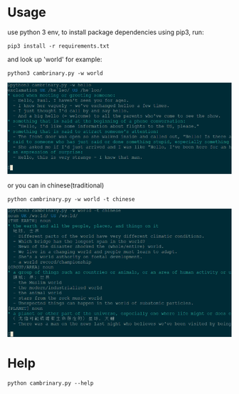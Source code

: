 # Usage
use python 3 env, to install package dependencies using pip3, run:
```
pip3 install -r requirements.txt
```
and look up 'world' for example:
```
python3 cambrinary.py -w world
```
![word hello](./images/hello)

or you can in chinese(traditional)
```
python cambrinary.py -w world -t chinese
```
![word world](./images/world)

# Help
```
python cambrinary.py --help
```
